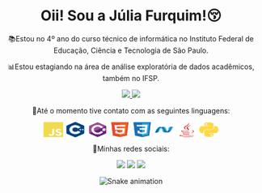 <div>

<h1 align="center">
Oii! Sou a Júlia Furquim!😚
</h1>

<p align="center">
📚Estou no 4º ano do curso técnico de informática no Instituto Federal de Educação, Ciência e Tecnologia de São Paulo. 
</p>
<p align="center">
📊Estou estagiando na área de análise exploratória de dados acadêmicos, também no IFSP.
</p>

</div>

<div align="center">
  <a href="https://github.com/julia-furquim">
    <img height="150em" src="https://github-readme-stats.vercel.app/api?username=julia-furquim&count_private=true&include_all_commits=true&show_icons=true&theme=aura&hide_border=false&show_owner=true"/>
    <img height="150em" src="https://github-readme-stats.vercel.app/api/top-langs/?username=julia-furquim&theme=aura&hide_border=false&&layout=compact"/>
  </a>
</div>

<p align="center"> 
📌Até o momento tive contato com as seguintes linguagens:
</p>  
<div align="center">
  <img align="center" alt="Júlia-Js" height="30" width="40" src="https://raw.githubusercontent.com/devicons/devicon/master/icons/javascript/javascript-plain.svg">
  <img align="center" alt="Júlia-Cpluplus" height="30" width="40" src="https://raw.githubusercontent.com/devicons/devicon/master/icons/cplusplus/cplusplus-plain.svg">
  <img align="center" alt="Júlia-Csharp" height="30" width="40" src="https://raw.githubusercontent.com/devicons/devicon/master/icons/csharp/csharp-original.svg">
  <img align="center" alt="Júlia-HTML" height="30" width="40" src="https://raw.githubusercontent.com/devicons/devicon/master/icons/html5/html5-original.svg">
  <img align="center" alt="Júlia-CSS" height="30" width="40" src="https://raw.githubusercontent.com/devicons/devicon/master/icons/css3/css3-original.svg">
  <img align="center" alt="Júlia-Dot-net" height="30" width="40" src="https://raw.githubusercontent.com/devicons/devicon/master/icons/dot-net/dot-net-original.svg">
  <img align="center" alt="Júlia-Java" height="30" width="40" src="https://raw.githubusercontent.com/devicons/devicon/master/icons/java/java-plain.svg">
  <img align="center" alt="Júlia-Python" height="30" width="40" src="https://raw.githubusercontent.com/devicons/devicon/master/icons/python/python-plain.svg">
</div>

<p align="center">
📲Minhas redes sociais:
 
<div align="center"> 
  <a href="https://instagram.com/ju.furquim" target="_blank"><img src="https://img.shields.io/badge/-Instagram-%23E4405F?style=for-the-badge&logo=instagram&logoColor=white" target="_blank"></a>
  <a href = "mailto:juliafurquimj@gmail.com"><img src="https://img.shields.io/badge/-Gmail-%23333?style=for-the-badge&logo=gmail&logoColor=white" target="_blank"></a>
  <a href="https://www.linkedin.com/in/j%C3%BAlia-furquim-622870231?lipi=urn%3Ali%3Apage%3Ad_flagship3_profile_view_base_contact_details%3BNlEO63l1QZS6175mKemw7Q%3D%3D" target="_blank"><img src="https://img.shields.io/badge/-LinkedIn-%230077B5?style=for-the-badge&logo=linkedin&logoColor=white" target="_blank"></a>   
</div
</p>

<div align="center">

  ![Snake animation](https://github.com/danielbped/danielbped/blob/output/github-contribution-grid-snake.svg)
  
</div>
